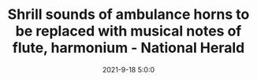---
"title": "Shrill sounds of ambulance horns to be replaced with musical notes of flute, harmonium - National Herald"
"date": "2021-9-18 5:0:0"
"feed_name": "GOOGLENEWSINDUSTRIAL"
"feed_website": "https://news.google.com/search?q=industrial%2Bincident&hl=en-US&gl=US&ceid=US:en"
"feed_rss": "https://news.google.com/rss/search?q=industrial%2Bincident&hl=en-US&gl=US&ceid=US:en"
"link": "https://www.nationalheraldindia.com/national/shrill-sounds-of-ambulance-horns-to-be-replaced-with-musical-notes-of-flute-harmonium"
"file": "_posts/2021-1-1-3cfccb8328d8efb9f929934d4ae13bdc075be3d2.md"
"accident": "1"
"drilling": "0"
"dead": "0"
"injured": "0"
---